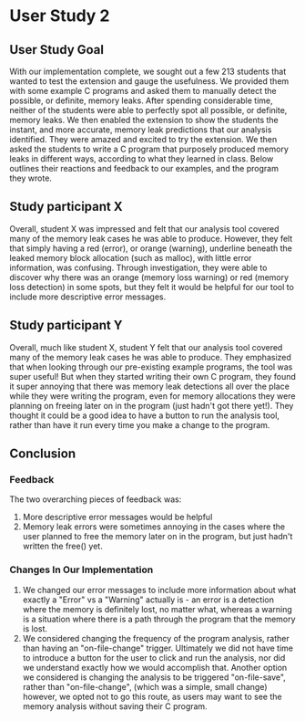 # User Study 2


## User Study Goal
With our implementation complete, we sought out a few 213 students that wanted to test the extension and gauge the usefulness. 
We provided them with some example C programs and asked them to manually detect the possible, or definite, memory leaks. 
After spending considerable time, neither of the students were able to perfectly spot all possible, or definite, memory leaks.
We then enabled the extension to show the students the instant, and more accurate, memory leak predictions that our analysis identified. They were amazed and excited to try the extension. 
We then asked the students to write a C program that purposely produced memory leaks in different ways, according to what they learned in class. 
Below outlines their reactions and feedback to our examples, and the program they wrote.


## Study participant X
Overall, student X was impressed and felt that our analysis tool covered many of the memory leak cases he was able to produce. 
However, they felt that simply having a red (error), or orange (warning), underline beneath the leaked memory block allocation (such as malloc), with little error information, was confusing.
Through investigation, they were able to discover why there was an orange (memory loss warning) or red (memory loss detection) in some spots, but they felt it would be helpful for our tool to include
more descriptive error messages.


## Study participant Y
Overall, much like student X, student Y felt that our analysis tool covered many of the memory leak cases he was able to produce. 
They emphasized that when looking through our pre-existing example programs, the tool was super useful! 
But when they started writing their own C program, they found it super annoying that there was memory leak detections all over the place while they were writing the program,
even for memory allocations they were planning on freeing later on in the program (just hadn't got there yet!). They thought it could be a good idea to have a button to run the analysis tool, rather than have it run
every time you make a change to the program.


## Conclusion
### Feedback
The two overarching pieces of feedback was:
1. More descriptive error messages would be helpful
2. Memory leak errors were sometimes annoying in the cases where the user planned to free the memory later on in the program, but just hadn't written the free() yet.
### Changes In Our Implementation
1. We changed our error messages to include more information about what exactly a "Error" vs a "Warning" actually is - an error is a detection where the memory is definitely lost, no matter what, whereas a warning is a situation where there is a path through the program that the memory is lost.
2. We considered changing the frequency of the program analysis, rather than having an "on-file-change" trigger. Ultimately we did not have time to introduce a button for the user to click and run the analysis, nor did we understand exactly how we would accomplish that. Another option we considered is changing the analysis to be triggered "on-file-save", rather than "on-file-change", (which was a simple, small change) however, we opted not to go this route, as users may want to see the memory analysis without saving their C program. 

